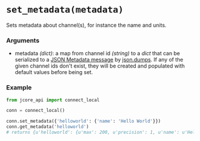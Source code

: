 # `set_metadata(metadata)`

Sets metadata about channel(s), for instance the name and units.

### Arguments

* metadata *(dict)*: a map from channel id *(string)* to a *dict* that can be serialized to a
  [JSON Metadata message](../schema/metadata.md) by [json.dumps](http://devdocs.io/python/library/json#json.dumps).
  If any of the given channel ids don't exist, they will be created and populated with default values before being
  set.

### Example

```py
from jcore_api import connect_local

conn = connect_local()

conn.set_metadata({'helloworld': {'name': 'Hello World'}})
conn.get_metadata('helloworld')
# returns {u'helloworld': {u'max': 200, u'precision': 1, u'name': u'Hello World', u'min': 0}}
```

